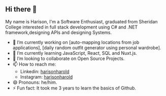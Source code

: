 ## Hi there 👋

My name is Harison, I'm a Software Enthusiast, graduated from Sheridan College interested in full stack development using C# and .NET framework,designing APIs and designing Systems.

- 🔭 I’m currently working on [auto-mapping locations from job applications], [daily random outfit generator using personal wardrobe].
- 🌱 I’m currently learning JavaScript, React, SQL and Nuxt.js.
- 👯 I’m looking to collaborate on Open Source Projects.
- 📫 How to reach me:
  - Linkedin: [harisonharold](www.linkedin.com/in/harisonharold/)
  - Instagram: [harisonharold](https://www.instagram.com/harisonharold/)
- 😄 Pronouns: he/him.
- ⚡ Fun fact: It took me 3 years to learn the basics of Github.

<!--
**harisonharold/harisonharold** is a ✨ _special_ ✨ repository because its `README.md` (this file) appears on your GitHub profile.

Here are some ideas to get you started:

- 🔭 I’m currently working on ...
- 🌱 I’m currently learning ...
- 👯 I’m looking to collaborate on ...
- 🤔 I’m looking for help with ...
- 💬 Ask me about ...
- 📫 How to reach me: ...
- 😄 Pronouns: ...
- ⚡ Fun fact: ...
-->
